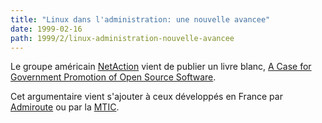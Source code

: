 ```yaml
---
title: "Linux dans l'administration: une nouvelle avancee"
date: 1999-02-16
path: 1999/2/linux-administration-nouvelle-avancee
---
```


<P>
Le groupe américain <A HREF="http://www.netaction.org/">NetAction</A>
vient de publier un livre blanc, <A HREF="http://www.netaction.org/opensrc/oss-report.html">A Case for
Government Promotion of Open Source Software</A>.
</P>

<P>
Cet argumentaire vient s'ajouter à ceux développés en France par  <A HREF="http://www.admiroutes.asso.fr/espace/logilib/index.htm">Admiroute</A>
ou par la <A HREF="http://www.mtic.pm.gouv.fr/linux/">MTIC</A>.
</P>


